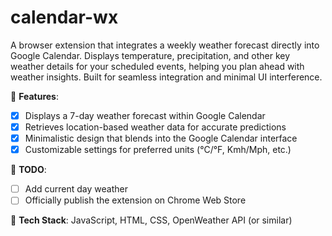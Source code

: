 # calendar-wx
A browser extension that integrates a weekly weather forecast directly into Google Calendar. Displays temperature, precipitation, and other key weather details for your scheduled events, helping you plan ahead with weather insights. Built for seamless integration and minimal UI interference.

🚀 **Features**:
- [X] Displays a 7-day weather forecast within Google Calendar
- [X] Retrieves location-based weather data for accurate predictions
- [X] Minimalistic design that blends into the Google Calendar interface
- [X] Customizable settings for preferred units (°C/°F, Kmh/Mph, etc.)

📃 **TODO**:
- [ ] Add current day weather
- [ ] Officially publish the extension on Chrome Web Store

🔧 **Tech Stack**: JavaScript, HTML, CSS, OpenWeather API (or similar)
